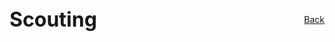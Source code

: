 <div style="display: flex; justify-content: space-between; align-items: center; margin-bottom: 2rem; flex-wrap: wrap;">
  <h1 style="margin: 0; font-size: 2rem;">Scouting</h1>
  <a href="/strategy/" class="home-button">Back</a>
</div>
